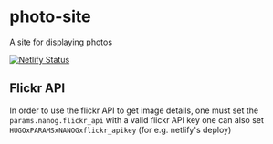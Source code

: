 # photo-site
A site for displaying photos

[![Netlify Status](https://api.netlify.com/api/v1/badges/0e4d43d8-6f63-49b4-b1b6-dbe795e53fda/deploy-status)](https://app.netlify.com/sites/xenodochial-curie-fec15a/deploys)

## Flickr API
In order to use the flickr API to get image details, one must set the `params.nanog.flickr_api` with a valid flickr API key one can also set `HUGOxPARAMSxNANOGxflickr_apikey` (for e.g. netlify's deploy)